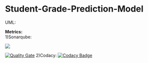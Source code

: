 # Student-Grade-Prediction-Model

UML:


<b>Metrics:</b><br>
1)Sonarqube:

<a href="https://sonarqube.com/dashboard/index/agrov_Student-Grade-Prediction-Model"><img src="https://sonarqube.com/api/badges/gate?key=agrov_Student-Grade-Prediction-Model"/></a>

[![Quality Gate](https://sonarqube.com/api/badges/gate?key=Student-Grade-Prediction-Model)](https://sonarqube.com/dashboard/index/agrov_Student-Grade-Prediction-Model)
2)Codacy:
[![Codacy Badge](https://api.codacy.com/project/badge/Grade/02be0ab8bda545788866ba0c78d91b0a)](https://www.codacy.com?utm_source=github.com&amp;utm_medium=referral&amp;utm_content=agrov/Student-Grade-Prediction-Model&amp;utm_campaign=Badge_Grade)
